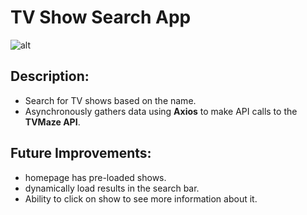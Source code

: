 # TV Show Search App

![alt](readme.png)

## Description:

- Search for TV shows based on the name.
- Asynchronously gathers data using **Axios** to make API calls to the **TVMaze API**.

## Future Improvements:
- homepage has pre-loaded shows.
- dynamically load results in the search bar.
- Ability to click on show to see more information about it.
